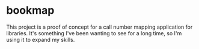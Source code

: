 bookmap
=======

This project is a proof of concept for a call number mapping application for libraries. It's something I've been wanting to see for a long time, so I'm using it to expand my skills.
